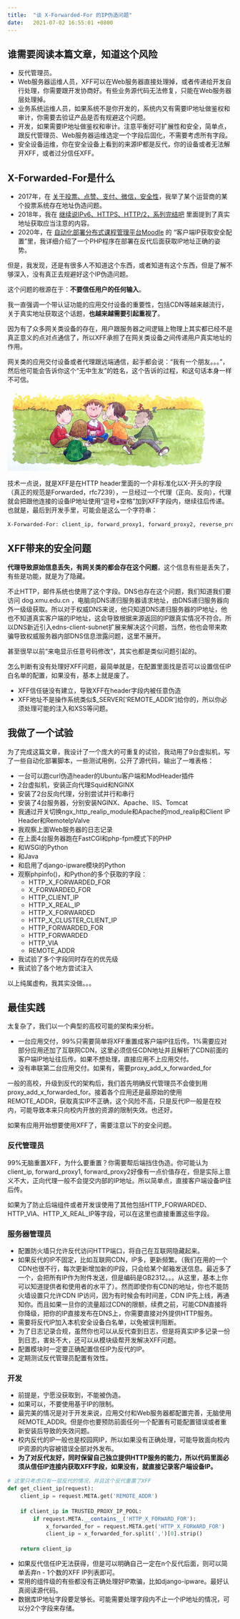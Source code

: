 ```yaml
---
title:  "谈 X-Forwarded-For 的IP伪造问题"
date:   2021-07-02 16:55:01 +0800
---
```


## 谁需要阅读本篇文章，知道这个风险

- 反代管理员。
- Web服务器运维人员，XFF可以在Web服务器直接处理掉，或者传递给开发自行处理，你需要跟开发协商好。有些业务源代码无法修复，只能在Web服务器层处理掉。
- 业务系统运维人员，如果系统不是你开发的，系统内又有需要IP地址做鉴权和审计，你需要去验证产品是否有规避这个问题。
- 开发，如果需要IP地址做鉴权和审计。注意平衡好可扩展性和安全，简单点，跟反代管理员、Web服务器运维选定一个字段后固化，不需要考虑所有字段。
- 安全设备运维，你在安全设备上看到的来源IP都是反代，你的设备或者无法解开XFF，或者过分信任XFF。

## X-Forwarded-For是什么

- 2017年，在 [关于投票、点赞、支付、微信，安全性](https://dog.xmu.edu.cn/2017/12/19/crwal.html)，我举了某个运营商的某个投票系统存在地址伪造问题。
- 2018年，我在 [继续说IPv6、HTTPS、HTTP/2，系列完结吧](https://dog.xmu.edu.cn/2018/06/19/deploy-nginx-with-ansible-done.html) 里面提到了真实地址获取应当注意的内容。
- 2020年，在 [自动化部署分布式课程管理平台Moodle](https://dog.xmu.edu.cn/2020/03/11/moodle-server-clustering-automatic-deployments.html) 的 “客户端IP获取安全配置”里，我详细介绍了一个PHP程序在部署在反代后面获取IP地址正确的姿势。

但是，我发现，还是有很多人不知道这个东西，或者知道有这个东西，但是了解不够深入，没有真正去规避好这个IP伪造问题。

这个问题的根源在于：**不要信任用户的任何输入**。

我一直强调一个带认证功能的应用交付设备的重要性，包括CDN等越来越流行，关于真实地址获取这个话题，**也越来越需要引起重视了**。

因为有了众多网关类设备的存在，用户跟服务器之间逻辑上物理上其实都已经不是真正意义的点对点通信了，所以XFF承担了在网关类设备之间传递用户真实地址的作用。

网关类的应用交付设备或者代理跟远端通信，起手都会说：“我有一个朋友。。。”，然后他可能会告诉你这个“无中生友”的姓名，这个告诉的过程，和这句话本身一样不可信。

![](/images/2021/cst.jpg)

技术一点说，就是XFF是在HTTP header里面的一个非标准化以X-开头的字段（真正的规范是Forwarded，rfc7239），一旦经过一个代理（正向、反向），代理就会把跟他连接的设备IP地址使用“逗号+空格”加到XFF字段内，继续往后传递。也就是，最后到开发手里，可能会是这么一个字符串：

```sh
X-Forwarded-For: client_ip, forward_proxy1, forward_proxy2, reverse_proxy1, reverse_proxy2
```

## XFF带来的安全问题

**代理导致原始信息丢失，有网关类的都会存在这个问题**，这个信息有些是丢失了，有些是功能，就是为了隐藏。

不止HTTP，邮件系统也使用了这个字段。DNS也存在这个问题，我们知道我们要访问 dog.xmu.edu.cn ，电脑向DNS递归服务器请求地址，由DNS递归服务器向外一级级获取。所以对于权威DNS来说，他只知道DNS递归服务器的IP地址，他也不知道真实客户端的IP地址，这会导致根据来源返回的IP跟真实情况不符合。所以DNS新近引入edns-client-subnet扩展来解决这个问题，当然，他也会带来欺骗导致权威服务器内部DNS信息泄露问题，这里不展开。

甚至很早以前“来电显示任意号码修改”，其实也都是类似问题引起的。

怎么判断有没有处理好XFF问题，最简单就是，在配置里面找是否可以设置信任IP白名单的配置，如果没有，基本上就是废了。

- XFF信任链没有建立，导致XFF在header字段内被任意伪造
- XFF地址不是操作系统类似$_SERVER['REMOTE_ADDR']给你的，所以你必须处理可能的注入和XSS等问题。

## 我做了一个试验

为了完成这篇文章，我设计了一个庞大的可重复的试验，我动用了9台虚拟机，写了一些自动化部署脚本，一些测试用例，公开了源代码，输出了一堆表格：

- 一台可以跑curl伪造header的Ubuntu客户端和ModHeader插件
- 2台虚拟机，安装正向代理Squid和NGINX
- 安装了2台反向代理，分别尝试并行和串行
- 安装了4台服务器，分别安装NGINX、Apache、IIS、Tomcat
- 我通过开关切换ngx_http_realip_module和Apache的mod_realip和Client IP Header和RemoteIpValve
- 我观察上面Web服务器的日志记录
- 在上面4台服务器跑在FastCGI和php-fpm模式下的PHP
- 和WSGI的Python
- 和Java
- 和启用了django-ipware模块的Python
- 观察phpinfo()，和Python的多个获取的字段：
  - HTTP_X_FORWARDED_FOR
  - X_FORWARDED_FOR
  - HTTP_CLIENT_IP
  - HTTP_X_REAL_IP
  - HTTP_X_FORWARDED
  - HTTP_X_CLUSTER_CLIENT_IP
  - HTTP_FORWARDED_FOR
  - HTTP_FORWARDED
  - HTTP_VIA
  - REMOTE_ADDR
- 我试验了多个字段同时存在的优先级
- 我试验了各个地方尝试注入

以上纯属虚构，我其实没做。。。

## 最佳实践

太复杂了，我们以一个典型的高校可能的架构来分析。

- 一台应用交付，99%只需要简单将XFF重置成客户端IP往后传。1%需要应对部分应用还加了互联网CDN，这里必须信任CDN地址并且解析了CDN前面的客户端IP地址往后传。如果不想处理，直接应用不上应用交付。
- 没有串联第二台应用交付。如果有，需要proxy_add_x_forwarded_for

一般的高校，升级到反代的架构后，我们首先明确反代管理员不会傻到用proxy_add_x_forwarded_for。接着各个应用还是最原始的使用REMOTE_ADDR，获取真实IP不正确，这个风险不高，只是反代IP一般是在校内，可能导致本来只向校内开放的资源的限制失效。也还好。

如果有应用开始想要使用XFF了，需要注意以下的安全问题。

### 反代管理员

99%无脑重置XFF，为什么要重置？你需要帮后端挡住伪造。你可能认为client_ip, forward_proxy1, forward_proxy2好像有一点价值存在，但是实际上意义不大，正向代理一般不会提交内部的IP地址。所以简单点，直接客户端设备IP往后传。

如果为了防止后端组件或者开发误使用了其他包括HTTP_FORWARDED、HTTP_VIA、HTTP_X_REAL_IP等字段，可以在这里也直接重置这些字段。

### 服务器管理员

- 配置防火墙只允许反代访问HTTP端口，将自己在互联网隐藏起来。
- 如果反代的IP不固定，比如互联网CDN，IP多，更新频繁。（我们在用的一个CDN也很不行，每次更新增加新的IP段，只会给某个邮箱发送信息。最近多了一个，会把所有IP作为附件发送，但是编码是GB2312。。。从这里，基本上你可以知道提供者和使用者的水平了）。然而即使你有CDN的地址，你也不能防火墙设置只允许CDN IP访问，因为有时候会有时间差，CDN IP先上线，再通知你。而且如果一旦你的流量超过CDN的限额，续费之前，可能CDN直接将你降级，把你的IP直接发布在DNS上，你需要直接对外提供HTTP服务。
- 需要将反代IP加入本机安全设备白名单，以免被误判阻断。
- 为了日志记录合规，虽然你也可以从反代查到日志，但是将真实IP多记录一份到日志，害处不大，还可以从模块级帮开发解决XFF问题。
- 配置模块时一定要正确配置信任IP为反代的IP。
- 定期测试反代管理员配置有效性。

### 开发

- 前提是，宁愿没获取到，不能被伪造。
- 如果可以，不要使用基于IP的限制。
- 最完美的情况是对于开发来说，应用交付和Web服务器都配置完善，无脑使用REMOTE_ADDR。但是你也要预防前面任何一个配置有可能配置错误或者重新安装后导致的失效问题。
- 校内反代的IP一般也是校园网IP，所以如果没有正确处理，可能导致面向校内IP资源的内容被错误全部对外发布。
- **为了对反代友好，同时保留自己独立提供HTTP服务的能力，所以代码里面必须从信任IP连接内获取XFF字段，如果没有，就直接记录客户端设备IP。**

```python
# 这里只考虑只有一层反代的情况，并且这个反代重置了XFF
def get_client_ip(request):
    client_ip = request.META.get('REMOTE_ADDR') 

    if client_ip in TRUSTED_PROXY_IP_POOL:
        if request.META.__contains__('HTTP_X_FORWARD_FOR'):
            x_forwarded_for = request.META.get('HTTP_X_FORWARD_FOR')
            client_ip = x_forwarded_for.split(',')[0].strip()

    return client_ip
```

- 如果反代信任IP无法获得，但是可以明确自己一定在n个反代后面，则可以简单丢弃n - 1个数的XFF IP列表即可。
- 常用的组件级的有些都没有正确处理好IP欺骗，比如django-ipware。最好认真阅读源代码。
- 数据库IP地址字段要足够长。可能需要处理字段内不止一个IP地址的情况，可以分2个字段来存储。
